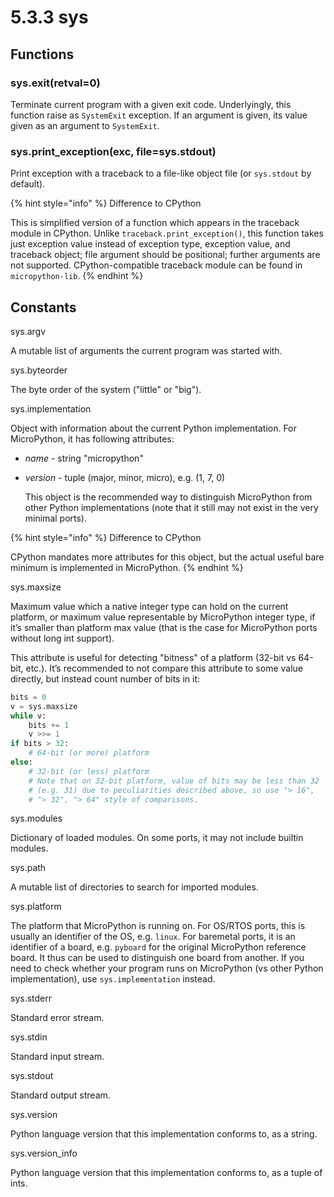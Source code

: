 # 5.3.3 sys

## Functions

### sys.exit\(retval=0\)

Terminate current program with a given exit code. Underlyingly, this function raise as `SystemExit` exception. If an argument is given, its value given as an argument to `SystemExit`.

### sys.print\_exception\(exc, file=sys.stdout\)

Print exception with a traceback to a file-like object file \(or `sys.stdout` by default\).

{% hint style="info" %}
Difference to CPython

This is simplified version of a function which appears in the traceback module in CPython. Unlike `traceback.print_exception()`, this function takes just exception value instead of exception type, exception value, and traceback object; file argument should be positional; further arguments are not supported. CPython-compatible traceback module can be found in `micropython-lib`.
{% endhint %}

## Constants

sys.argv

A mutable list of arguments the current program was started with.

sys.byteorder

The byte order of the system \("little" or "big"\).

sys.implementation

Object with information about the current Python implementation. For MicroPython, it has following attributes:

* _name_ - string "micropython"
* _version_ - tuple \(major, minor, micro\), e.g. \(1, 7, 0\)

  This object is the recommended way to distinguish MicroPython from other Python implementations \(note that it still may not exist in the very minimal ports\).

{% hint style="info" %}
Difference to CPython

CPython mandates more attributes for this object, but the actual useful bare minimum is implemented in MicroPython.
{% endhint %}

sys.maxsize

Maximum value which a native integer type can hold on the current platform, or maximum value representable by MicroPython integer type, if it’s smaller than platform max value \(that is the case for MicroPython ports without long int support\).

This attribute is useful for detecting "bitness" of a platform \(32-bit vs 64-bit, etc.\). It’s recommended to not compare this attribute to some value directly, but instead count number of bits in it:

```python
bits = 0
v = sys.maxsize
while v:
    bits += 1
    v >>= 1
if bits > 32:
    # 64-bit (or more) platform
else:
    # 32-bit (or less) platform
    # Note that on 32-bit platform, value of bits may be less than 32
    # (e.g. 31) due to peculiarities described above, so use "> 16",
    # "> 32", "> 64" style of comparisons.
```

sys.modules

Dictionary of loaded modules. On some ports, it may not include builtin modules.

sys.path

A mutable list of directories to search for imported modules.

sys.platform

The platform that MicroPython is running on. For OS/RTOS ports, this is usually an identifier of the OS, e.g. `linux`. For baremetal ports, it is an identifier of a board, e.g. `pyboard` for the original MicroPython reference board. It thus can be used to distinguish one board from another. If you need to check whether your program runs on MicroPython \(vs other Python implementation\), use `sys.implementation` instead.

sys.stderr

Standard error stream.

sys.stdin

Standard input stream.

sys.stdout

Standard output stream.

sys.version

Python language version that this implementation conforms to, as a string.

sys.version\_info

Python language version that this implementation conforms to, as a tuple of ints.

